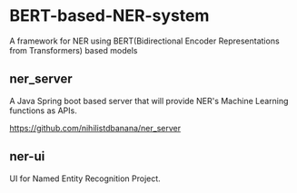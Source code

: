 # BERT-based-NER-system
A framework for NER using BERT(Bidirectional Encoder Representations from Transformers) based models



## ner_server

A Java Spring boot based server that will provide NER's Machine Learning functions as APIs.

https://github.com/nihilistdbanana/ner_server


## ner-ui

UI for Named Entity Recognition Project.
